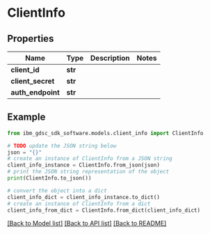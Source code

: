 # ClientInfo


## Properties

Name | Type | Description | Notes
------------ | ------------- | ------------- | -------------
**client_id** | **str** |  | 
**client_secret** | **str** |  | 
**auth_endpoint** | **str** |  | 

## Example

```python
from ibm_gdsc_sdk_software.models.client_info import ClientInfo

# TODO update the JSON string below
json = "{}"
# create an instance of ClientInfo from a JSON string
client_info_instance = ClientInfo.from_json(json)
# print the JSON string representation of the object
print(ClientInfo.to_json())

# convert the object into a dict
client_info_dict = client_info_instance.to_dict()
# create an instance of ClientInfo from a dict
client_info_from_dict = ClientInfo.from_dict(client_info_dict)
```
[[Back to Model list]](../README.md#documentation-for-models) [[Back to API list]](../README.md#documentation-for-api-endpoints) [[Back to README]](../README.md)


